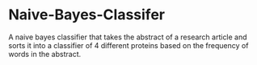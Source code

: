 # Naive-Bayes-Classifer
A naive bayes classifier that takes the abstract of a research article and sorts it into a classifier of 4 different proteins based on the frequency of words in the abstract.
